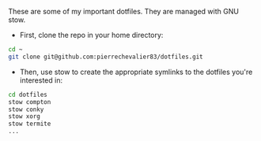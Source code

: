 These are some of my important dotfiles.
They are managed with GNU stow.

* First, clone the repo in your home directory:

```bash
cd ~
git clone git@github.com:pierrechevalier83/dotfiles.git
```
* Then, use stow to create the appropriate symlinks to the dotfiles you're
interested in:

```bash
cd dotfiles
stow compton
stow conky
stow xorg
stow termite
...
```

